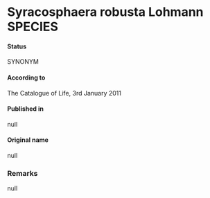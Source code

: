 Syracosphaera robusta Lohmann SPECIES
=======

#### Status
SYNONYM

#### According to
The Catalogue of Life, 3rd January 2011

#### Published in
null

#### Original name
null

### Remarks
null